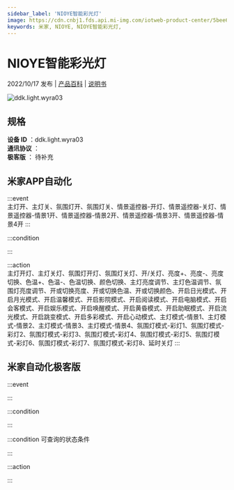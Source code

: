 ```yaml
---
sidebar_label: 'NIOYE智能彩光灯'
image: https://cdn.cnbj1.fds.api.mi-img.com/iotweb-product-center/5bee604030ad76db5a14897196fcef9d_1663814214852.png?GalaxyAccessKeyId=AKVGLQWBOVIRQ3XLEW&Expires=9223372036854775807&Signature=mxZREidwnzPTMnEyiHVdNSABI+c=
keywords: 米家, NIOYE, NIOYE智能彩光灯, 
---
```

# NIOYE智能彩光灯

2022/10/17 发布 | [产品百科](https://home.mi.com/webapp/content/baike/product/index.html?model=ddk.light.wyra03/) | [说明书](https://home.mi.com/views/introduction.html?model=ddk.light.wyra03&region=cn)

![ddk.light.wyra03](https://cdn.cnbj1.fds.api.mi-img.com/iotweb-product-center/5bee604030ad76db5a14897196fcef9d_1663814214852.png?GalaxyAccessKeyId=AKVGLQWBOVIRQ3XLEW&Expires=9223372036854775807&Signature=mxZREidwnzPTMnEyiHVdNSABI+c=)

## 规格  
> 
**设备 ID** ：ddk.light.wyra03  
**通讯协议** ：  
**极客版**  ： 待补充 


## 米家APP自动化  

:::event  
主灯开、主灯关、氛围灯开、氛围灯关、情景遥控器-开灯、情景遥控器-关灯、情景遥控器-情景1开、情景遥控器-情景2开、情景遥控器-情景3开、情景遥控器-情景4开
:::

:::condition  

:::

:::action   
主灯开灯、主灯关灯、氛围灯开灯、氛围灯关灯、开/关灯、亮度+、亮度-、亮度切换、色温+、色温-、色温切换、颜色切换、主灯亮度调节、主灯色温调节、氛围灯亮度调节、开或切换亮度、开或切换色温、开或切换颜色、开启日光模式、开启月光模式、开启温馨模式、开启影院模式、开启阅读模式、开启电脑模式、开启会客模式、开启娱乐模式、开启唤醒模式、开启黄昏模式、开启助眠模式、开启流光模式、开启跳变模式、开启多彩模式、开启心动模式、主灯模式-情景1、主灯模式-情景2、主灯模式-情景3、主灯模式-情景4、氛围灯模式-彩灯1、氛围灯模式-彩灯2、氛围灯模式-彩灯3、氛围灯模式-彩灯4、氛围灯模式-彩灯5、氛围灯模式-彩灯6、氛围灯模式-彩灯7、氛围灯模式-彩灯8、延时关灯
:::

## 米家自动化极客版  

:::event  

:::

:::condition  

:::

:::condition 可查询的状态条件  

:::

:::action  

:::

        
